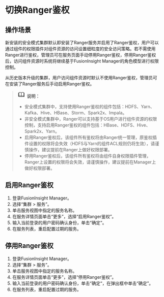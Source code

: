 # 切换Ranger鉴权<a name="admin_guide_000294"></a>

## 操作场景<a name="zh-cn_topic_0263899568_section129911458858"></a>

新安装的安全模式集群默认即安装了Ranger服务并启用了Ranger鉴权，用户可以通过组件的权限插件对组件资源的访问设置细粒度的安全访问策略。若不需使用Ranger进行鉴权，管理员可在服务页面手动停用Ranger鉴权，停用Ranger鉴权后，访问组件资源时系统将继续基于FusionInsight Manager的角色模型进行权限控制。

从历史版本升级的集群，用户访问组件资源时默认不使用Ranger鉴权，管理员可在安装了Ranger服务后手动启用Ranger鉴权。

>![](public_sys-resources/icon-note.gif) **说明：** 
>-   安全模式集群中，支持使用Ranger鉴权的组件包括：HDFS、Yarn、Kafka、Hive、HBase、Storm、Spark2x、Impala。
>-   非安全模式集群中，Ranger可以支持基于OS用户进行组件资源的权限控制，支持启用Ranger鉴权的组件包括：HBase、HDFS、Hive、Spark2x、Yarn。
>-   启用Ranger鉴权后，该组件所有鉴权将由Ranger统一管理，原鉴权插件设置的权限将会失效（HDFS与Yarn的组件ACL规则仍将生效），请谨慎操作，建议提前在Ranger上做好权限部署。
>-   停用Ranger鉴权后，该组件所有鉴权将由组件自身权限插件管理，Ranger上设置的权限将会失效，请谨慎操作，建议提前在Manager上做好权限部署。

## 启用Ranger鉴权<a name="zh-cn_topic_0263899568_section3763331141310"></a>

1.  登录FusionInsight Manager。
2.  选择“集群 \>  服务”。
3.  单击服务视图中指定的服务名称。
4.  在服务详情页面单击“更多”，选择“启用Ranger鉴权”。
5.  输入当前登录的用户密码确认身份，单击“确定“。
6.  在服务列表，重启配置过期的服务。

## 停用Ranger鉴权<a name="zh-cn_topic_0263899568_section15295192185211"></a>

1.  登录FusionInsight Manager。
2.  选择“集群 \>  服务”。
3.  单击服务视图中指定的服务名称。
4.  在服务详情页面单击“更多”，选择“停用Ranger鉴权”。
5.  输入当前登录的用户密码确认身份，单击“确定“，在弹出框中单击“确定”。
6.  在服务列表，重启配置过期的服务。

